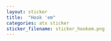 ```yaml
---
layout: sticker
title:  "Hook 'em"
categories: atx sticker
sticker_filename: sticker_hookem.png
---
```

